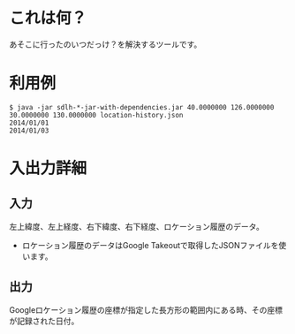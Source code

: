 # これは何？
あそこに行ったのいつだっけ？を解決するツールです。

# 利用例
```
$ java -jar sdlh-*-jar-with-dependencies.jar 40.0000000 126.0000000 30.0000000 130.0000000 location-history.json
2014/01/01
2014/01/03
```

# 入出力詳細
## 入力
左上緯度、左上経度、右下緯度、右下経度、ロケーション履歴のデータ。

- ロケーション履歴のデータはGoogle Takeoutで取得したJSONファイルを使います。

## 出力
Googleロケーション履歴の座標が指定した長方形の範囲内にある時、その座標が記録された日付。
